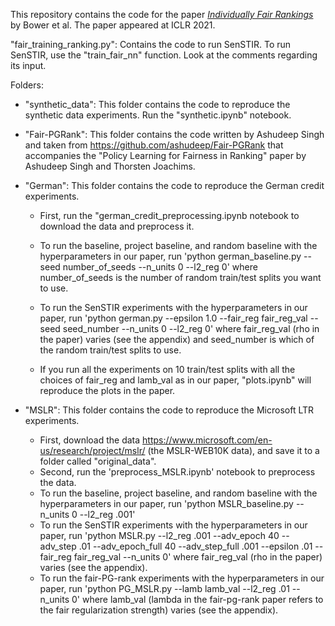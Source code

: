 This repository contains the code for the paper [*Individually Fair Rankings*](https://openreview.net/forum?id=71zCSP_HuBN) by Bower et al. The paper appeared at ICLR 2021.

"fair_training_ranking.py": Contains the code to run SenSTIR. To run SenSTIR, use the "train_fair_nn" function. Look at the comments regarding its input.

Folders:

- "synthetic_data": This folder contains the code to reproduce the synthetic data experiments. Run the "synthetic.ipynb" notebook.

- "Fair-PGRank": This folder contains the code written by Ashudeep Singh and taken from https://github.com/ashudeep/Fair-PGRank that accompanies the "Policy Learning for Fairness in Ranking" paper by Ashudeep Singh and Thorsten Joachims.

- "German": This folder contains the code to reproduce the German credit experiments. 
	* First, run the "german_credit_preprocessing.ipynb notebook to download the data and preprocess it. 
	* To run the baseline, project baseline, and random baseline with the hyperparameters in our paper, run 'python german_baseline.py --seed number_of_seeds --n_units 0 --l2_reg 0' where number_of_seeds is the number of random train/test splits you want to use. 
	* To run the SenSTIR experiments with the hyperparameters in our paper, run 'python german.py --epsilon 1.0 --fair_reg fair_reg_val --seed seed_number --n_units 0 --l2_reg 0' where fair_reg_val (rho in the paper) varies (see the appendix) and seed_number is which of the random train/test splits to use. 

	* If you run all the experiments on 10 train/test splits with all the choices of fair_reg and lamb_val as in our paper, "plots.ipynb" will reproduce the plots in the paper.

- "MSLR": This folder contains the code to reproduce the Microsoft LTR experiments.
	* First, download the data https://www.microsoft.com/en-us/research/project/mslr/ (the MSLR-WEB10K data), and save it to a folder called "original_data".
	* Second, run the 'preprocess_MSLR.ipynb' notebook to preprocess the data.
	* To run the baseline, project baseline, and random baseline with the hyperparameters in our paper, run 'python MSLR_baseline.py --n_units 0 --l2_reg .001'
	* To run the SenSTIR experiments with the hyperparameters in our paper, run 'python MSLR.py --l2_reg .001 --adv_epoch 40 --adv_step .01 --adv_epoch_full 40 --adv_step_full .001 --epsilon .01 --fair_reg fair_reg_val --n_units 0' where fair_reg_val (rho in the paper) varies (see the appendix).
	* To run the fair-PG-rank experiments with the hyperparameters in our paper, run 'python PG_MSLR.py --lamb lamb_val --l2_reg .01 --n_units 0' where lamb_val (lambda in the fair-pg-rank paper refers to the fair regularization strength) varies (see the appendix).
